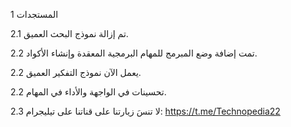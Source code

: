 1 المستجدات

2.1 تم إزالة نموذج البحث العميق.

2.2 تمت إضافة وضع المبرمج للمهام البرمجية المعقدة وإنشاء الأكواد.

2.2 يعمل الآن نموذج التفكير العميق.

2.2 تحسينات في الواجهة والأداء في المهام.

2.3 لا تنسَ زيارتنا على قناتنا على تيليجرام: https://t.me/Technopedia22

